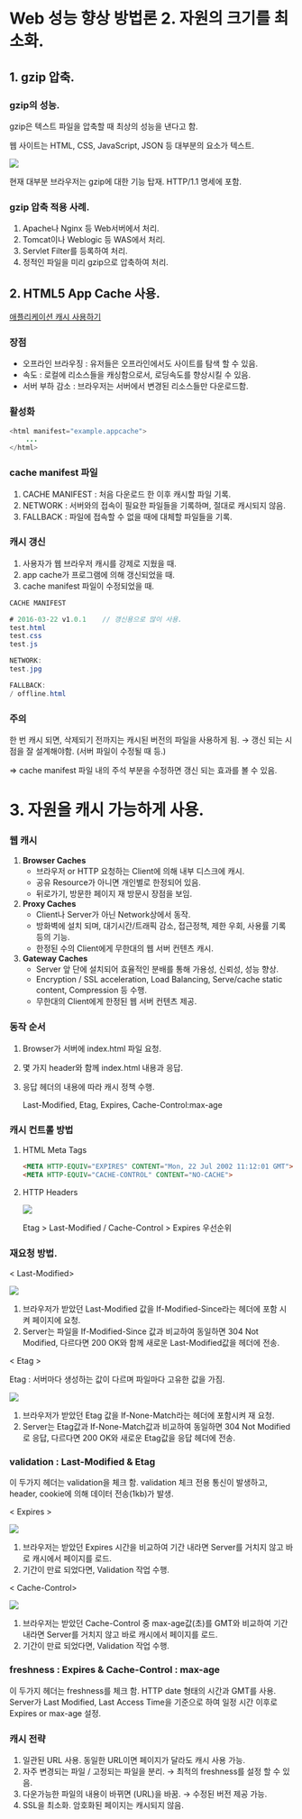 # Web 성능 향상 방법론 2. 자원의 크기를 최소화.

## **1. gzip 압축.**

### gzip의 성능.

gzip은 텍스트 파일을 압축할 때 최상의 성능을 낸다고 함.

웹 사이트는 HTML, CSS, JavaScript, JSON 등 대부분의 요소가 텍스트.

<img src="./gzipTable.PNG">

현재 대부분 브라우저는 gzip에 대한 기능 탑재.
HTTP/1.1 명세에 포함.

### gzip 압축 적용 사례.

1. Apache나 Nginx 등 Web서버에서 처리.
2. Tomcat이나 Weblogic 등 WAS에서 처리.
3. Servlet Filter를 등록하여 처리.
4. 정적인 파일을 미리 gzip으로 압축하여 처리.

## 2. HTML5 App Cache 사용.

[애플리케이션 캐시 사용하기](https://developer.mozilla.org/ko/docs/Web/HTML/Using_the_application_cache)

### 장점

- 오프라인 브라우징 : 유저들은 오프라인에서도 사이트를 탐색 할 수 있음.
- 속도 : 로컬에 리소스들을 캐싱함으로서, 로딩속도를 향상시킬 수 있음.
- 서버 부하 감소 : 브라우저는 서버에서 변경된 리소스들만 다운로드함.

### 활성화

```java
<html manifest="example.appcache">
	...
</html>
```

### cache manifest 파일

1. CACHE MANIFEST : 처음 다운로드 한 이후 캐시할 파일 기록.
2. NETWORK : 서버와의 접속이 필요한 파일들을 기록하며, 절대로 캐시되지 않음.
3. FALLBACK : 파일에 접속할 수 없을 때에 대체할 파일들을 기록.

### 캐시 갱신

1. 사용자가 웹 브라우저 캐시를 강제로 지웠을 때.
2. app cache가 프로그램에 의해 갱신되었을 때.
3. cache manifest 파일이 수정되었을 때.

```java
CACHE MANIFEST

# 2016-03-22 v1.0.1    // 갱신용으로 많이 사용.
test.html
test.css
test.js

NETWORK:
test.jpg

FALLBACK:
/ offline.html
```

### 주의

한 번 캐시 되면, 삭제되기 전까지는 캐시된 버전의 파일을 사용하게 됨.
→ 갱신 되는 시점을 잘 설계해야함. (서버 파일이 수정될 때 등.)

⇒ cache manifest 파일 내의 주석 부분을 수정하면 갱신 되는 효과를 볼 수 있음.

# 3. 자원을 캐시 가능하게 사용.

### 웹 캐시

1. **Browser Caches**
    - 브라우저 or HTTP 요청하는 Client에 의해 내부 디스크에 캐시.
    - 공유 Resource가 아니면 개인별로 한정되어 있음.
    - 뒤로가기, 방문한 페이지 재 방문시 장점을 보임.
2. **Proxy Caches**
    - Client나 Server가 아닌 Network상에서 동작.
    - 방화벽에 설치 되며, 대기시간/트래픽 감소, 접근정책, 제한 우회, 사용률 기록 등의 기능.
    - 한정된 수의 Client에게 무한대의 웹 서버 컨텐츠 캐시.
3. **Gateway Caches**
    - Server 앞 단에 설치되어 효율적인 분배를 통해 가용성, 신뢰성, 성능 향상.
    - Encryption / SSL acceleration, Load Balancing, Serve/cache static content, Compression 등 수행.
    - 무한대의 Client에게 한정된 웹 서버 컨텐츠 제공.

### 동작 순서

1. Browser가 서버에 index.html 파일 요청.
2. 몇 가지 header와 함께 index.html 내용과 응답.
3. 응답 헤더의 내용에 따라 캐시 정책 수행.

    Last-Modified, Etag, Expires, Cache-Control:max-age 

### 캐시 컨트롤 방법

1. HTML Meta Tags

    ```html
    <META HTTP-EQUIV="EXPIRES" CONTENT="Mon, 22 Jul 2002 11:12:01 GMT">
    <META HTTP-EQUIV="CACHE-CONTROL" CONTENT="NO-CACHE">
    ```

2. HTTP Headers

    <img src="./HTTPheaders.png">

    Etag > Last-Modified  /  Cache-Control > Expires 우선순위

### 재요청 방법.

< Last-Modified>

<img src="./LastModified.png">

1. 브라우저가 받았던 Last-Modified 값을 If-Modified-Since라는 헤더에 포함 시켜 페이지에 요청.
2. Server는 파일을 If-Modified-Since 값과 비교하여 동일하면 304 Not Modified, 다르다면 200 OK와 함께 새로운 Last-Modified값을 헤더에 전송.

< Etag >

Etag : 서버마다 생성하는 값이 다르며 파일마다 고유한 값을 가짐.

<img src="./Etag.png">

1. 브라우저가 받았던 Etag 값을 If-None-Match라는 헤더에 포함시켜 재 요청.
2. Server는 Etag값과 If-None-Match값과 비교하여 동일하면 304 Not Modified로 응답, 다르다면 200 OK와 새로운 Etag값을 응답 헤더에 전송.

### validation : Last-Modified & Etag

이 두가지 헤더는 validation을 체크 함.
validation 체크 전용 통신이 발생하고, header, cookie에 의해 데이터 전송(1kb)가 발생.

< Expires >

<img src="./Expires.png">

1. 브라우저는 받았던 Expires 시간을 비교하여 기간 내라면 Server를 거치지 않고 바로 캐시에서 페이지를 로드.
2. 기간이 만료 되었다면, Validation 작업 수행.

< Cache-Control>

<img src="./Cache-Control.png">

1. 브라우저는 받았던 Cache-Control 중 max-age값(초)를 GMT와 비교하여 기간 내라면 Server를 거치지 않고 바로 캐시에서 페이지를 로드.
2. 기간이 만료 되었다면, Validation 작업 수행.

### freshness : Expires & Cache-Control : max-age

이 두가지 헤더는 freshness를 체크 함.
HTTP date 형태의 시간과 GMT를 사용.
Server가 Last Modified, Last Access Time을 기준으로 하여 일정 시간 이후로 Expires or max-age 설정.

### 캐시 전략

1. 일관된 URL 사용. 동일한 URL이면 페이지가 달라도 캐시 사용 가능.
2. 자주 변경되는 파일 / 고정되는 파일을 분리. → 최적의 freshness를 설정 할 수 있음.
3. 다운가능한 파일의 내용이 바뀌면 (URL)을 바꿈. → 수정된 버전 제공 가능.
4. SSL을 최소화. 암호화된 페이지는 캐시되지 않음.
